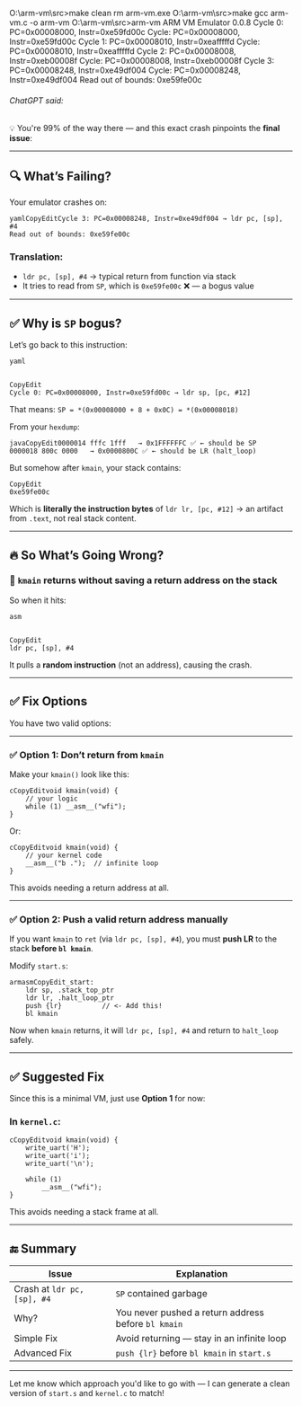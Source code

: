 O:\arm-vm\src>make clean rm arm-vm.exe O:\arm-vm\src>make gcc arm-vm.c -o arm-vm O:\arm-vm\src>arm-vm ARM VM Emulator 0.0.8 Cycle 0: PC=0x00008000, Instr=0xe59fd00c Cycle: PC=0x00008000, Instr=0xe59fd00c Cycle 1: PC=0x00008010, Instr=0xeafffffd Cycle: PC=0x00008010, Instr=0xeafffffd Cycle 2: PC=0x00008008, Instr=0xeb00008f Cycle: PC=0x00008008, Instr=0xeb00008f Cycle 3: PC=0x00008248, Instr=0xe49df004 Cycle: PC=0x00008248, Instr=0xe49df004 Read out of bounds: 0xe59fe00c



###### ChatGPT said:

💡 You're 99% of the way there — and this exact crash pinpoints the **final issue**:

------

## 🔍 What’s Failing?

Your emulator crashes on:

```
yamlCopyEditCycle 3: PC=0x00008248, Instr=0xe49df004 → ldr pc, [sp], #4
Read out of bounds: 0xe59fe00c
```

### Translation:

- `ldr pc, [sp], #4` → typical return from function via stack
- It tries to read from `SP`, which is `0xe59fe00c` ❌ — a bogus value

------

## ✅ Why is `SP` bogus?

Let’s go back to this instruction:

```
yaml


CopyEdit
Cycle 0: PC=0x00008000, Instr=0xe59fd00c → ldr sp, [pc, #12]
```

That means:
 `SP = *(0x00008000 + 8 + 0x0C) = *(0x00008018)`

From your `hexdump`:

```
javaCopyEdit0000014 fffc 1fff   → 0x1FFFFFFC ✅ ← should be SP
0000018 800c 0000   → 0x0000800C ✅ ← should be LR (halt_loop)
```

But somehow after `kmain`, your stack contains:

```
CopyEdit
0xe59fe00c
```

Which is **literally the instruction bytes** of `ldr lr, [pc, #12]` → an artifact from `.text`, not real stack content.

------

## 🔥 So What’s Going Wrong?

### 🔴 `kmain` **returns** without saving a return address on the stack

So when it hits:

```
asm


CopyEdit
ldr pc, [sp], #4
```

It pulls a **random instruction** (not an address), causing the crash.

------

## ✅ Fix Options

You have two valid options:

------

### ✅ Option 1: Don’t return from `kmain`

Make your `kmain()` look like this:

```
cCopyEditvoid kmain(void) {
    // your logic
    while (1) __asm__("wfi");
}
```

Or:

```
cCopyEditvoid kmain(void) {
    // your kernel code
    __asm__("b .");  // infinite loop
}
```

This avoids needing a return address at all.

------

### ✅ Option 2: Push a valid return address manually

If you want `kmain` to `ret` (via `ldr pc, [sp], #4`), you must **push LR** to the stack **before `bl kmain`**.

Modify `start.s`:

```
armasmCopyEdit_start:
    ldr sp, .stack_top_ptr
    ldr lr, .halt_loop_ptr
    push {lr}          // <- Add this!
    bl kmain
```

Now when `kmain` returns, it will `ldr pc, [sp], #4` and return to `halt_loop` safely.

------

## ✅ Suggested Fix

Since this is a minimal VM, just use **Option 1** for now:

### In `kernel.c`:

```
cCopyEditvoid kmain(void) {
    write_uart('H');
    write_uart('i');
    write_uart('\n');

    while (1)
        __asm__("wfi");
}
```

This avoids needing a stack frame at all.

------

## 🔚 Summary

| Issue                       | Explanation                                         |
| --------------------------- | --------------------------------------------------- |
| Crash at `ldr pc, [sp], #4` | `SP` contained garbage                              |
| Why?                        | You never pushed a return address before `bl kmain` |
| Simple Fix                  | Avoid returning — stay in an infinite loop          |
| Advanced Fix                | `push {lr}` before `bl kmain` in `start.s`          |



------

Let me know which approach you'd like to go with — I can generate a clean version of `start.s` and `kernel.c` to match!